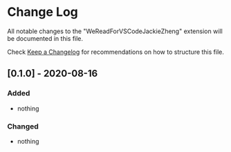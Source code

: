 <!--
 * @Author: your name
 * @Date: 2020-08-18 10:07:57
 * @LastEditTime: 2020-08-19 15:44:29
 * @LastEditors: Please set LastEditors
 * @Description: In User Settings Edit
 * @FilePath: \WeReadForVSCodeJackieZheng\CHANGELOG.md
-->

# Change Log

All notable changes to the "WeReadForVSCodeJackieZheng" extension will be documented in this file.

Check [Keep a Changelog](http://keepachangelog.com/) for recommendations on how to structure this file.

## [0.1.0] - 2020-08-16

### Added

- nothing

### Changed

- nothing
